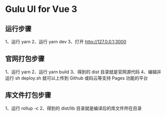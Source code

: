 # Gulu UI for Vue 3
## 运行步骤

1、运行 yarn
2、运行 yarn dev
3、打开 http://127.0.0.1:3000
## 官网打包步骤
1、运行 yarn
2、运行 yarn build
3、得到的 dist 目录就是官网源代码
4、编辑并运行 sh deploy.sh 就可以上传到 Github 或码云等支持 Pages 功能的平台
## 库文件打包步骤
1、运行 rollup -c
2、得到的 dist/lib 目录就是编译后的库文件所在目录